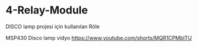 # 4-Relay-Module

DISCO lamp projesi için kullanılan Röle

MSP430 Disco lamp vidyo
https://www.youtube.com/shorts/MQR1CPMblTU

